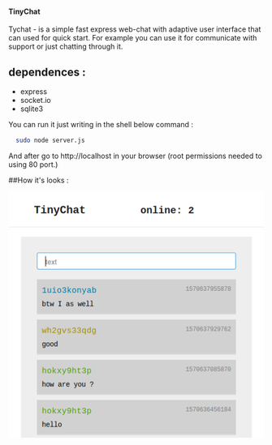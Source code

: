 #### TinyChat
Tychat - is a simple fast express web-chat with adaptive user interface that can used for quick start. For example you can use it for communicate with support or just chatting through it.

## dependences : 
* express
* socket.io
* sqlite3

You can run it just writing in the shell below command :

```sh
  sudo node server.js
```
And after go to http://localhost in your browser (root permissions needed to using 80 port.)

##How it's looks :

![GitHub Logo](/Screenshot_2019-10-09_16-19-34.png)
